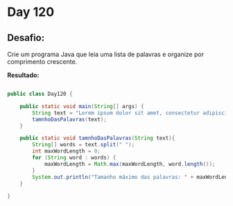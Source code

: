 # Day 120

## Desafio:

Crie um programa Java que leia uma lista de palavras e organize por comprimento crescente.	

**Resultado:**

```java

public class Day120 {

    public static void main(String[] args) {
        String text = "Lorem ipsum dolor sit amet, consectetur adipiscing elit.";
        tamnhoDasPalavras(text);
    }

    public static void tamnhoDasPalavras(String text){
        String[] words = text.split(" ");
        int maxWordLength = 0;
        for (String word : words) {
            maxWordLength = Math.max(maxWordLength, word.length());
        }
        System.out.println("Tamanho máximo das palavras: " + maxWordLength);
    }
    
}
